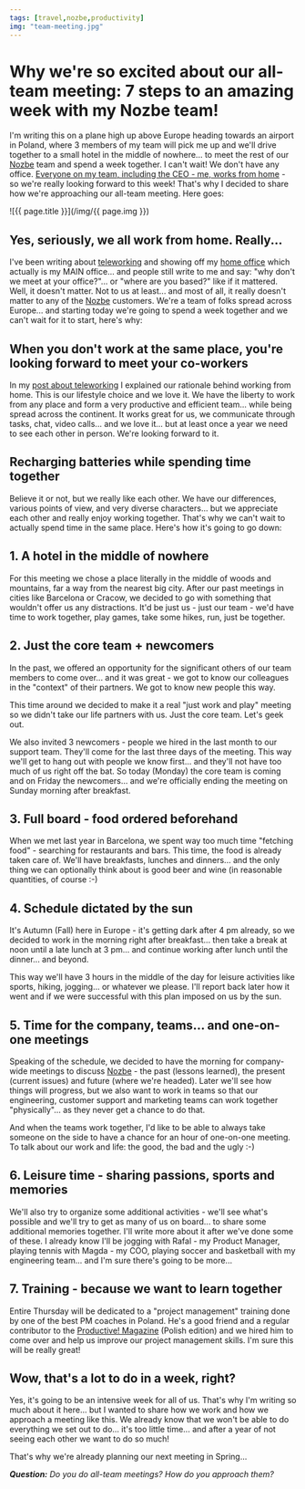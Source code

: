 ```yaml
---
tags: [travel,nozbe,productivity]
img: "team-meeting.jpg"
---
```


# Why we're so excited about our all-team meeting: 7 steps to an amazing week with my Nozbe team!

I'm writing this on a plane high up above Europe heading towards an airport in Poland, where 3 members of my team will pick me up and we'll drive together to a small hotel in the middle of nowhere... to meet the rest of our [Nozbe][n] team and spend a week together. I can't wait! We don't have any office. [Everyone on my team, including the CEO - me, works from home](/teleworking) - so we're really looking forward to this week! That's why I decided to share how we're approaching our all-team meeting. Here goes:

<!--More-->

![{{ page.title }}](/img/{{ page.img }})

## Yes, seriously, we all work from home. Really...

I've been writing about [teleworking](/teleworking) and showing off my [home office](/show-home-office-2013) which actually is my MAIN office... and people still write to me and say: "why don't we meet at your office?"... or "where are you based?" like if it mattered. Well, it doesn't matter. Not to us at least... and most of all, it really doesn't matter to any of the [Nozbe][n] customers. We're a team of folks spread across Europe... and starting today we're going to spend a week together and we can't wait for it to start, here's why:



## When you don't work at the same place, you're looking forward to meet your co-workers

In my [post about teleworking](/teleworking) I explained our rationale behind working from home. This is our lifestyle choice and we love it. We have the liberty to work from any place and form a very productive and efficient team... while being spread across the continent. It works great for us, we communicate through tasks, chat, video calls... and we love it... but at least once a year we need to see each other in person. We're looking forward to it.

## Recharging batteries while spending time together

Believe it or not, but we really like each other. We have our differences, various points of view, and very diverse characters... but we appreciate each other and really enjoy working together. That's why we can't wait to actually spend time in the same place. Here's how it's going to go down:

## 1. A hotel in the middle of nowhere

For this meeting we chose a place literally in the middle of woods and mountains, far a way from the nearest big city. After our past meetings in cities like Barcelona or Cracow, we decided to go with something that wouldn't offer us any distractions. It'd be just us - just our team - we'd have time to work together, play games, take some hikes, run, just be together.

## 2. Just the core team + newcomers

In the past, we offered an opportunity for the significant others of our team members to come over... and it was great - we got to know our colleagues in the "context" of their partners. We got to know new people this way.

This time around we decided to make it a real "just work and play" meeting so we didn't take our life partners with us. Just the core team. Let's geek out.

We also invited 3 newcomers - people we hired in the last month to our support team. They'll come for the last three days of the meeting. This way we'll get to hang out with people we know first... and they'll not have too much of us right off the bat. So today (Monday) the core team is coming and on Friday the newcomers... and we're officially ending the meeting on Sunday morning after breakfast.

## 3. Full board - food ordered beforehand

When we met last year in Barcelona, we spent way too much time "fetching food" - searching for restaurants and bars. This time, the food is already taken care of. We'll have breakfasts, lunches and dinners... and the only thing we can optionally think about is good beer and wine (in reasonable quantities, of course :-)

## 4. Schedule dictated by the sun

It's Autumn (Fall) here in Europe - it's getting dark after 4 pm already, so we decided to work in the morning right after breakfast... then take a break at noon until a late lunch at 3 pm... and continue working after lunch until the dinner... and beyond.

This way we'll have 3 hours in the middle of the day for leisure activities like sports, hiking, jogging... or whatever we please. I'll report back later how it went and if we were successful with this plan imposed on us by the sun.

## 5. Time for the company, teams... and one-on-one meetings

Speaking of the schedule, we decided to have the morning for company-wide meetings to discuss [Nozbe][n] - the past (lessons learned), the present (current issues) and future (where we're headed). Later we'll see how things will progress, but we also want to work in teams so that our engineering, customer support and marketing teams can work together "physically"... as they never get a chance to do that.

And when the teams work together, I'd like to be able to always take someone on the side to have a chance for an hour of one-on-one meeting. To talk about our work and life: the good, the bad and the ugly :-)

## 6. Leisure time - sharing passions, sports and memories

We'll also try to organize some additional activities - we'll see what's possible and we'll try to get as many of us on board... to share some additional memories together. I'll write more about it after we've done some of these. I already know I'll be jogging with Rafal - my Product Manager, playing tennis with Magda - my COO, playing soccer and basketball with my engineering team... and I'm sure there's going to be more...

## 7. Training - because we want to learn together

Entire Thursday will be dedicated to a "project management" training done by one of the best PM coaches in Poland. He's a good friend and a regular contributor to the [Productive! Magazine][] (Polish edition) and we hired him to come over and help us improve our project management skills. I'm sure this will be really great!

## Wow, that's a lot to do in a week, right?

Yes, it's going to be an intensive week for all of us. That's why I'm writing so much about it here... but I wanted to share how we work and how we approach a meeting like this. We already know that we won't be able to do everything we set out to do... it's too little time... and after a year of not seeing each other we want to do so much!

That's why we're already planning our next meeting in Spring...

***Question:*** *Do you do all-team meetings? How do you approach them?*

[iMagazine]: http://iMagazine.pl
[Dropbox]: http://db.tt/kD7Liux
[Evernote]: /how-i-use-evernote
[It's all about Passion!]: /passion
[Nozbe]: http://nozbe.com/
[s]: http://nozbe.com/signup
[#iPadOnly]: http://ipadonlybook.com/
[Productive! Magazine]: http://productivemag.com/
[Productive! Show]: /show
[Twitter]: http://twitter.com/MSliwinski



[n]: https://michael.gratis/nozbe